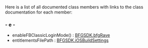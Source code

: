 Here is a list of all documented class members with links to the class
documentation for each member:

### \- e -

  - enableFBClassicLoginMode() : [BFGSDK.bfgRave](class_b_f_g_s_d_k_1_1bfg_rave.html#a2d96bf633f6730cf72187e4c8999556c)
  - entitlementsFilePath : [BFGSDK.iOSBuildSettings](class_b_f_g_s_d_k_1_1i_o_s_build_settings.html#a27110e1a7f567f7d526858b981b9c2a8)
